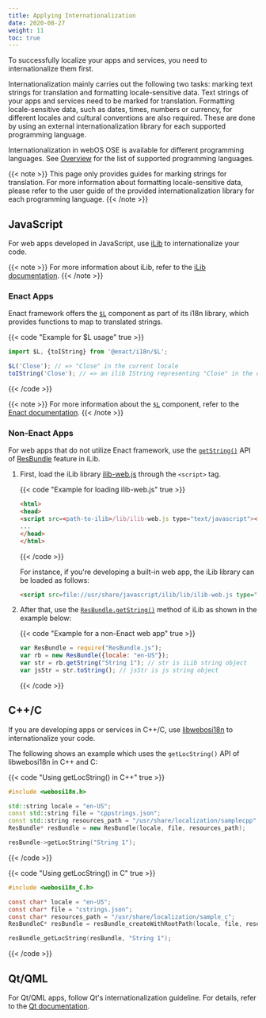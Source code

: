 ```yaml
---
title: Applying Internationalization
date: 2020-08-27
weight: 11
toc: true
---
```


To successfully localize your apps and services, you need to internationalize them first.

Internationalization mainly carries out the following two tasks: marking text strings for translation and formatting locale-sensitive data. Text strings of your apps and services need to be marked for translation. Formatting locale-sensitive data, such as dates, times, numbers or currency, for different locales and cultural conventions are also required. These are done by using an external internationalization library for each supported programming language. 

Internationalization in webOS OSE is available for different programming languages.  See [Overview](/docs/guides/development/localization/localization#overview) for the list of supported programming languages.

{{< note >}}
This page only provides guides for marking strings for translation. For more information about formatting locale-sensitive data, please refer to the user guide of the provided internationalization library for each programming language.
{{< /note >}}

## JavaScript

For web apps developed in JavaScript, use [iLib](https://github.com/iLib-js/iLib) to internationalize your code.

{{< note >}}
For more information about iLib, refer to the [iLib documentation](https://github.com/iLib-js/iLib/blob/development/docs/index.md).
{{< /note >}}

### Enact Apps

Enact framework offers the [`$L`](https://enactjs.com/docs/modules/i18n/$L/) component as part of its i18n library, which provides functions to map to translated strings.

{{< code "Example for $L usage" true >}}
``` js
import $L, {toIString} from '@enact/i18n/$L';

$L('Close'); // => "Close" in the current locale
toIString('Close'); // => an ilib IString representing "Close" in the current locale
```
{{< /code >}}

{{< note >}}
For more information about the [`$L`](https://enactjs.com/docs/modules/i18n/$L/) component, refer to the [Enact documentation](https://enactjs.com/docs/modules/i18n/$L/).
{{< /note >}}

### Non-Enact Apps

For web apps that do not utilize Enact framework, use the [`getString()`](https://ilib-js.github.io/iLib/docs/api/jsdoc/symbols/ResBundle.html#getString) API of [ResBundle](https://ilib-js.github.io/iLib/docs/api/jsdoc/symbols/ResBundle.html) feature in iLib.

1.  First, load the iLib library [ilib-web.js](https://github.com/iLib-js/iLib/blob/development/js/lib/ilib-web.js) through the `<script>` tag.

    {{< code "Example for loading ilib-web.js" true >}}
    ``` html
    <html>
    <head>
    <script src=<path-to-ilib>/lib/ilib-web.js type="text/javascript"></script>
    ...
    </head>
    </html>
    ```
    {{< /code >}}

    For instance, if you're developing a built-in web app, the iLib library can be loaded as follows:

    ``` html
    <script src=file://usr/share/javascript/ilib/lib/ilib-web.js type="text/javascript"></script>
    ```

2.  After that, use the [`ResBundle.getString()`](https://ilib-js.github.io/iLib/docs/api/jsdoc/symbols/ResBundle.html#getString) method of iLib as shown in the example below:

    {{< code "Example for a non-Enact web app" true >}}
    ```js
    var ResBundle = require("ResBundle.js");
    var rb = new ResBundle({locale: "en-US"});
    var str = rb.getString("String 1"); // str is iLib string object
    var jsStr = str.toString(); // jsStr is js string object
    ```
    {{< /code >}}


## C++/C

If you are developing apps or services in C++/C, use [libwebosi18n](https://github.com/webosose/libwebosi18n) to internationalize your code.

The following shows an example which uses the `getLocString()` API of libwebosi18n in C++ and C:

{{< code "Using getLocString() in C++" true >}}
```cpp
#include <webosi18n.h>

std::string locale = "en-US";
const std::string file = "cppstrings.json";
const std::string resources_path = "/usr/share/localization/samplecpp";
ResBundle* resBundle = new ResBundle(locale, file, resources_path);

resBundle->getLocString("String 1");
```
{{< /code >}}

{{< code "Using getLocString() in C" true >}}
```c
#include <webosi18n_C.h>

const char* locale = "en-US";
const char* file = "cstrings.json";
const char* resources_path = "/usr/share/localization/sample_c";
ResBundleC* resBundle = resBundle_createWithRootPath(locale, file, resources_path);

resBundle_getLocString(resBundle, "String 1");
```
{{< /code >}}

## Qt/QML

For Qt/QML apps, follow Qt's internationalization guideline. For details, refer to the [Qt documentation](http://doc.qt.io/qt-5/qtquick-internationalization.html).